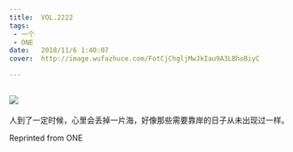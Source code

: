 ```yaml
---
title:	VOL.2222
tags:
 - 一个
 - ONE
date:	2018/11/6 1:40:07
cover:	http://image.wufazhuce.com/FotCjChgljMwJkIau9A3LBhoBiyC

---
```

![](http://image.wufazhuce.com/FotCjChgljMwJkIau9A3LBhoBiyC)
---

人到了一定时候，心里会丢掉一片海，好像那些需要靠岸的日子从未出现过一样。
 
Reprinted from ONE
